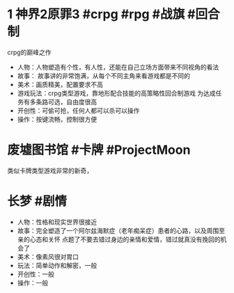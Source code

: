 # 1 神界2原罪3 #crpg #rpg #战旗 #回合制
crpg的巅峰之作
- 人物：人物塑造有个性，有人性，还能在自己立场方面带来不同视角的看法
- 故事： 故事讲的非常饱满，从每个不同主角来看游戏都是不同的
- 美术：画质精美，配置要求不高
- 游戏玩法：crpg类型游戏，靠地形配合技能的高策略性回合制游戏
			为达成任务有多条路可选，自由度很高
- 开创性：可偷可抢，任何人都可以杀可以操作
- 操作：按键流畅，控制很方便

# 废墟图书馆 #卡牌 #ProjectMoon
类似卡牌类型游戏非常的新奇，

# 长梦 #剧情
- 人物：性格和现实世界很接近
-  故事：完全塑造了一个阿尔兹海默症（老年痴呆症）患者的心路，以及周围至亲的心态和关怀
	  点题了不要去错过身边的亲情和爱情，错过就真没有挽回的机会了
- 美术：像素风很对胃口
- 玩法：简单动作和解密，一般
- 开创性：一般
- 操作：一般


# 